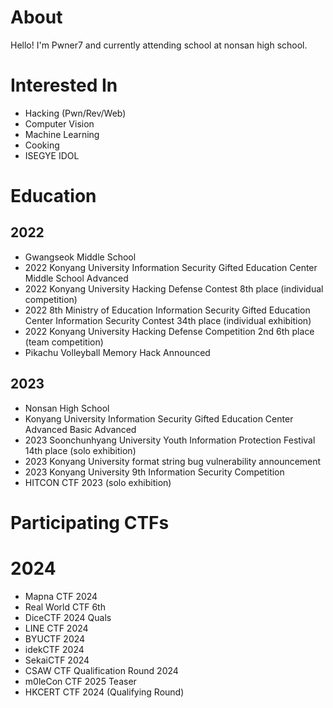 # About

Hello! I'm Pwner7 and currently attending school at nonsan high school.

# Interested In
- Hacking (Pwn/Rev/Web)
- Computer Vision
- Machine Learning
- Cooking
- ISEGYE IDOL

# Education

## 2022
- Gwangseok Middle School
- 2022 Konyang University Information Security Gifted Education Center Middle School Advanced
- 2022 Konyang University Hacking Defense Contest 8th place (individual competition)
- 2022 8th Ministry of Education Information Security Gifted Education Center Information Security Contest 34th place (individual exhibition)
- 2022 Konyang University Hacking Defense Competition 2nd 6th place (team competition)
- Pikachu Volleyball Memory Hack Announced

## 2023
- Nonsan High School
- Konyang University Information Security Gifted Education Center Advanced Basic Advanced
- 2023 Soonchunhyang University Youth Information Protection Festival 14th place (solo exhibition)
- 2023 Konyang University format string bug vulnerability announcement
- 2023 Konyang University 9th Information Security Competition
- HITCON CTF 2023 (solo exhibition)

# Participating CTFs

# 2024
- Mapna CTF 2024
- Real World CTF 6th
- DiceCTF 2024 Quals
- LINE CTF 2024
- BYUCTF 2024
- idekCTF 2024
- SekaiCTF 2024
- CSAW CTF Qualification Round 2024
- m0leCon CTF 2025 Teaser
- HKCERT CTF 2024 (Qualifying Round)